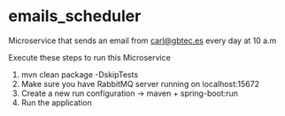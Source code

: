 # emails_scheduler
Microservice that sends an email from carl@gbtec.es every day at 10 a.m

Execute these steps to run this Microservice
1. mvn clean package -DskipTests
2. Make sure you have RabbitMQ server running on localhost:15672
3. Create a new run configuration -> maven + spring-boot:run
4. Run the application
